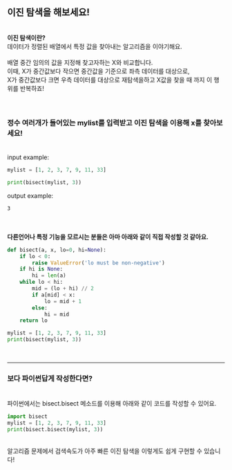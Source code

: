 ## **이진 탐색을 해보세요!**

<br>**이진 탐색이란?**<br>
데이터가 정렬된 배열에서 특정 값을 찾아내는 알고리즘을 이야기해요.<br><br>
배열 중간 임의의 값을 지정해 찾고자하는 X와 비교합니다.<br> 이때, X가 중간값보다 작으면 중간값을 기준으로 좌측 데이터를 대상으로, <br>
X가 중간값보다 크면 우측 데이터를 대상으로 재탐색을하고 X값을 찾을 때 까지 이 행위를 반복하죠!<br><br><br>
### 정수 여러개가 들어있는 mylist를 입력받고 이진 탐색을 이용해 x를 찾아보세요!<br><br>
input example:
```python
mylist = [1, 2, 3, 7, 9, 11, 33]

print(bisect(mylist, 3))
```
output example:
```
3
```
<br><br>
**다른언어나 특정 기능을 모르시는 분들은 아마 아래와 같이 직접 작성할 것 같아요.<br>**
```python
def bisect(a, x, lo=0, hi=None):
    if lo < 0:
        raise ValueError('lo must be non-negative')
    if hi is None:
        hi = len(a)
    while lo < hi:
        mid = (lo + hi) // 2
        if a[mid] < x:
            lo = mid + 1
        else:
            hi = mid
    return lo

mylist = [1, 2, 3, 7, 9, 11, 33]
print(bisect(mylist, 3))
```
<br>

***

### **보다 파이썬답게 작성한다면?<br><br>**
파이썬에서는 bisect.bisect 메소드를 이용해 아래와 같이 코드를 작성할 수 있어요.<br>
```python
import bisect
mylist = [1, 2, 3, 7, 9, 11, 33]
print(bisect.bisect(mylist, 3))
```
<br>
알고리즘 문제에서 검색속도가 아주 빠른 이진 탐색을 이렇게도 쉽게 구현할 수 있습니다!